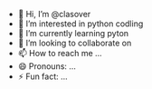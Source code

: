 - 👋 Hi, I’m @clasover
- 👀 I’m interested in python codling
- 🌱 I’m currently learning pyton
- 💞️ I’m looking to collaborate on 
- 📫 How to reach me ...
- 😄 Pronouns: ...
- ⚡ Fun fact: ...

<!---
clasover/clasover is a ✨ special ✨ repository because its `README.md` (this file) appears on your GitHub profile.
You can click the Preview link to take a look at your changes.
--->
